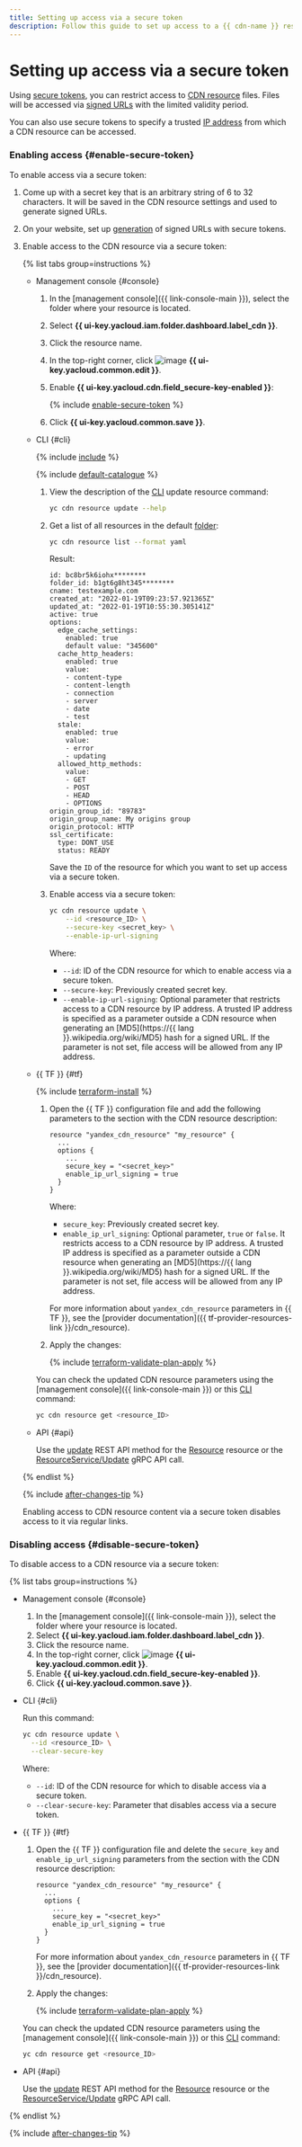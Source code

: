 ```yaml
---
title: Setting up access via a secure token
description: Follow this guide to set up access to a {{ cdn-name }} resource content based on time and IP address using secure tokens.
---
```


# Setting up access via a secure token

Using [secure tokens](../../concepts/secure-tokens.md), you can restrict access to [CDN resource](../../concepts/resource.md) files. Files will be accessed via [signed URLs](../../concepts/secure-tokens.md#protected-link) with the limited validity period.

You can also use secure tokens to specify a trusted [IP address](../../../vpc/concepts/address.md) from which a CDN resource can be accessed.

### Enabling access {#enable-secure-token}

To enable access via a secure token:
1. Come up with a secret key that is an arbitrary string of 6 to 32 characters. It will be saved in the CDN resource settings and used to generate signed URLs.
1. On your website, set up [generation](../../concepts/secure-tokens.md#link-generation-code) of signed URLs with secure tokens.
1. Enable access to the CDN resource via a secure token:

   {% list tabs group=instructions %}

   - Management console {#console}

      1. In the [management console]({{ link-console-main }}), select the folder where your resource is located.
      1. Select **{{ ui-key.yacloud.iam.folder.dashboard.label_cdn }}**.
      1. Click the resource name.
      1. In the top-right corner, click ![image](../../../_assets/console-icons/pencil.svg) **{{ ui-key.yacloud.common.edit }}**.
      1. Enable **{{ ui-key.yacloud.cdn.field_secure-key-enabled }}**:

         {% include [enable-secure-token](../../../_includes/cdn/enable-secure-token.md) %}

      1. Click **{{ ui-key.yacloud.common.save }}**.

   - CLI {#cli}

      {% include [include](../../../_includes/cli-install.md) %}

      {% include [default-catalogue](../../../_includes/default-catalogue.md) %}

      1. View the description of the [CLI](../../../cli/) update resource command:

         ```bash
         yc cdn resource update --help
         ```

      1. Get a list of all resources in the default [folder](../../../resource-manager/concepts/resources-hierarchy.md#folder):

         ```bash
         yc cdn resource list --format yaml
         ```

         Result:

         ```text
         id: bc8br5k6iohx********
         folder_id: b1gt6g8ht345********
         cname: testexample.com
         created_at: "2022-01-19T09:23:57.921365Z"
         updated_at: "2022-01-19T10:55:30.305141Z"
         active: true
         options:
           edge_cache_settings:
             enabled: true
             default value: "345600"
           cache_http_headers:
             enabled: true
             value:
             - content-type
             - content-length
             - connection
             - server
             - date
             - test
           stale:
             enabled: true
             value:
             - error
             - updating
           allowed_http_methods:
             value:
             - GET
             - POST
             - HEAD
             - OPTIONS
         origin_group_id: "89783"
         origin_group_name: My origins group
         origin_protocol: HTTP
         ssl_certificate:
           type: DONT_USE
           status: READY
         ```

         Save the `ID` of the resource for which you want to set up access via a secure token.
      1. Enable access via a secure token:

         ```bash
         yc cdn resource update \
             --id <resource_ID> \
             --secure-key <secret_key> \
             --enable-ip-url-signing
         ```

         Where:
         * `--id`: ID of the CDN resource for which to enable access via a secure token.
         * `--secure-key`: Previously created secret key.
         * `--enable-ip-url-signing`: Optional parameter that restricts access to a CDN resource by IP address. A trusted IP address is specified as a parameter outside a CDN resource when generating an [MD5](https://{{ lang }}.wikipedia.org/wiki/MD5) hash for a signed URL. If the parameter is not set, file access will be allowed from any IP address.

   - {{ TF }} {#tf}

      {% include [terraform-install](../../../_includes/terraform-install.md) %}

      1. Open the {{ TF }} configuration file and add the following parameters to the section with the CDN resource description:

         ```hcl
         resource "yandex_cdn_resource" "my_resource" {
           ...
           options {
             ...
             secure_key = "<secret_key>"
             enable_ip_url_signing = true
           }
         }
         ```

         Where:
         * `secure_key`: Previously created secret key.
         * `enable_ip_url_signing`: Optional parameter, `true` or `false`. It restricts access to a CDN resource by IP address. A trusted IP address is specified as a parameter outside a CDN resource when generating an [MD5](https://{{ lang }}.wikipedia.org/wiki/MD5) hash for a signed URL. If the parameter is not set, file access will be allowed from any IP address.

         For more information about `yandex_cdn_resource` parameters in {{ TF }}, see the [provider documentation]({{ tf-provider-resources-link }}/cdn_resource).
      1. Apply the changes:

         {% include [terraform-validate-plan-apply](../../../_tutorials/_tutorials_includes/terraform-validate-plan-apply.md) %}

      You can check the updated CDN resource parameters using the [management console]({{ link-console-main }}) or this [CLI](../../../cli/) command:

      ```bash
      yc cdn resource get <resource_ID>
      ```

   - API {#api}

      Use the [update](../../api-ref/Resource/update.md) REST API method for the [Resource](../../api-ref/Resource/index.md) resource or the [ResourceService/Update](../../api-ref/grpc/resource_service.md#Update) gRPC API call.

   {% endlist %}

   {% include [after-changes-tip](../../../_includes/cdn/after-changes-tip.md) %}

   Enabling access to CDN resource content via a secure token disables access to it via regular links.

### Disabling access {#disable-secure-token}

To disable access to a CDN resource via a secure token:

{% list tabs group=instructions %}

- Management console {#console}

   1. In the [management console]({{ link-console-main }}), select the folder where your resource is located.
   1. Select **{{ ui-key.yacloud.iam.folder.dashboard.label_cdn }}**.
   1. Click the resource name.
   1. In the top-right corner, click ![image](../../../_assets/console-icons/pencil.svg) **{{ ui-key.yacloud.common.edit }}**.
   1. Enable **{{ ui-key.yacloud.cdn.field_secure-key-enabled }}**.
   1. Click **{{ ui-key.yacloud.common.save }}**.

- CLI {#cli}

   Run this command:

   ```bash
   yc cdn resource update \
     --id <resource_ID> \
     --clear-secure-key
   ```

   Where:
   * `--id`: ID of the CDN resource for which to disable access via a secure token.
   * `--clear-secure-key`: Parameter that disables access via a secure token.

- {{ TF }} {#tf}

   1. Open the {{ TF }} configuration file and delete the `secure_key` and `enable_ip_url_signing` parameters from the section with the CDN resource description:

      ```hcl
      resource "yandex_cdn_resource" "my_resource" {
        ...
        options {
          ...
          secure_key = "<secret_key>"
          enable_ip_url_signing = true
        }
      }
      ```

      For more information about `yandex_cdn_resource` parameters in {{ TF }}, see the [provider documentation]({{ tf-provider-resources-link }}/cdn_resource).
   1. Apply the changes:

      {% include [terraform-validate-plan-apply](../../../_tutorials/_tutorials_includes/terraform-validate-plan-apply.md) %}

   You can check the updated CDN resource parameters using the [management console]({{ link-console-main }}) or this [CLI](../../../cli/) command:

   ```bash
   yc cdn resource get <resource_ID>
   ```

- API {#api}

   Use the [update](../../api-ref/Resource/update.md) REST API method for the [Resource](../../api-ref/Resource/index.md) resource or the [ResourceService/Update](../../api-ref/grpc/resource_service.md#Update) gRPC API call.

{% endlist %}

{% include [after-changes-tip](../../../_includes/cdn/after-changes-tip.md) %}